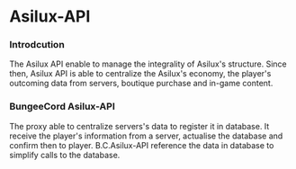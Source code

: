 # Asilux-API

### Introdcution

The Asilux API enable to manage the integrality of Asilux's structure. Since then, Asilux API is able to centralize the Asilux's economy, the player's outcoming data from servers, boutique purchase and in-game content.

### BungeeCord Asilux-API

The proxy able to centralize servers's data to register it in database. It receive the player's information from a server, actualise the database and confirm then to player. B.C.Asilux-API reference the data in database to simplify calls to the database.
